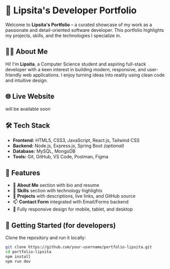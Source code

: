 # 💼 Lipsita's Developer Portfolio

Welcome to **Lipsita's Portfolio** – a curated showcase of my work as a passionate and detail-oriented software developer. This portfolio highlights my projects, skills, and the technologies I specialize in.

## 👩‍💻 About Me

Hi! I'm **Lipsita**, a Computer Science student and aspiring full-stack developer with a keen interest in building modern, responsive, and user-friendly web applications. I enjoy turning ideas into reality using clean code and intuitive design.

## 🌐 Live Website
will be available soon

## 🛠️ Tech Stack

- **Frontend:** HTML5, CSS3, JavaScript, React.js, Tailwind CSS
- **Backend:** Node.js, Express.js, Spring Boot *(optional)*
- **Database:** MySQL, MongoDB
- **Tools:** Git, GitHub, VS Code, Postman, Figma

## 📁 Features

- 👤 **About Me** section with bio and resume
- 🧠 **Skills** section with technology highlights
- 💼 **Projects** with descriptions, live links, and GitHub source
- 📫 **Contact Form** integrated with Email/Forms backend
- 📱 Fully responsive design for mobile, tablet, and desktop

## 🚀 Getting Started (for developers)

Clone the repository and run it locally:

```bash
git clone https://github.com/your-username/portfolio-lipsita.git
cd portfolio-lipsita
npm install
npm run dev
